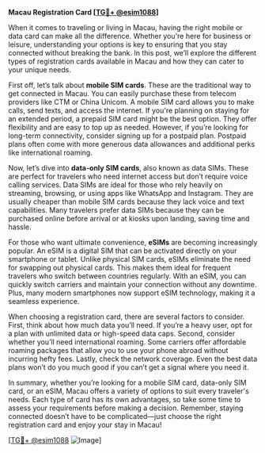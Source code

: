 **Macau Registration Card [[TG💪+ @esim1088](https://t.me/s/esim1088)]**

When it comes to traveling or living in Macau, having the right mobile or data card can make all the difference. Whether you're here for business or leisure, understanding your options is key to ensuring that you stay connected without breaking the bank. In this post, we’ll explore the different types of registration cards available in Macau and how they can cater to your unique needs.

First off, let’s talk about **mobile SIM cards**. These are the traditional way to get connected in Macau. You can easily purchase these from telecom providers like CTM or China Unicom. A mobile SIM card allows you to make calls, send texts, and access the internet. If you're planning on staying for an extended period, a prepaid SIM card might be the best option. They offer flexibility and are easy to top up as needed. However, if you’re looking for long-term connectivity, consider signing up for a postpaid plan. Postpaid plans often come with more generous data allowances and additional perks like international roaming.

Now, let’s dive into **data-only SIM cards**, also known as data SIMs. These are perfect for travelers who need internet access but don’t require voice calling services. Data SIMs are ideal for those who rely heavily on streaming, browsing, or using apps like WhatsApp and Instagram. They are usually cheaper than mobile SIM cards because they lack voice and text capabilities. Many travelers prefer data SIMs because they can be purchased online before arrival or at kiosks upon landing, saving time and hassle.

For those who want ultimate convenience, **eSIMs** are becoming increasingly popular. An eSIM is a digital SIM that can be activated directly on your smartphone or tablet. Unlike physical SIM cards, eSIMs eliminate the need for swapping out physical cards. This makes them ideal for frequent travelers who switch between countries regularly. With an eSIM, you can quickly switch carriers and maintain your connection without any downtime. Plus, many modern smartphones now support eSIM technology, making it a seamless experience.

When choosing a registration card, there are several factors to consider. First, think about how much data you’ll need. If you’re a heavy user, opt for a plan with unlimited data or high-speed data caps. Second, consider whether you’ll need international roaming. Some carriers offer affordable roaming packages that allow you to use your phone abroad without incurring hefty fees. Lastly, check the network coverage. Even the best data plans won’t do you much good if you can’t get a signal where you need it.

In summary, whether you’re looking for a mobile SIM card, data-only SIM card, or an eSIM, Macau offers a variety of options to suit every traveler's needs. Each type of card has its own advantages, so take some time to assess your requirements before making a decision. Remember, staying connected doesn’t have to be complicated—just choose the right registration card and enjoy your stay in Macau!

[[TG💪+ @esim1088](https://t.me/s/esim1088) ![Image](https://i.postimg.cc/Y0z9fWf4/image.png)]